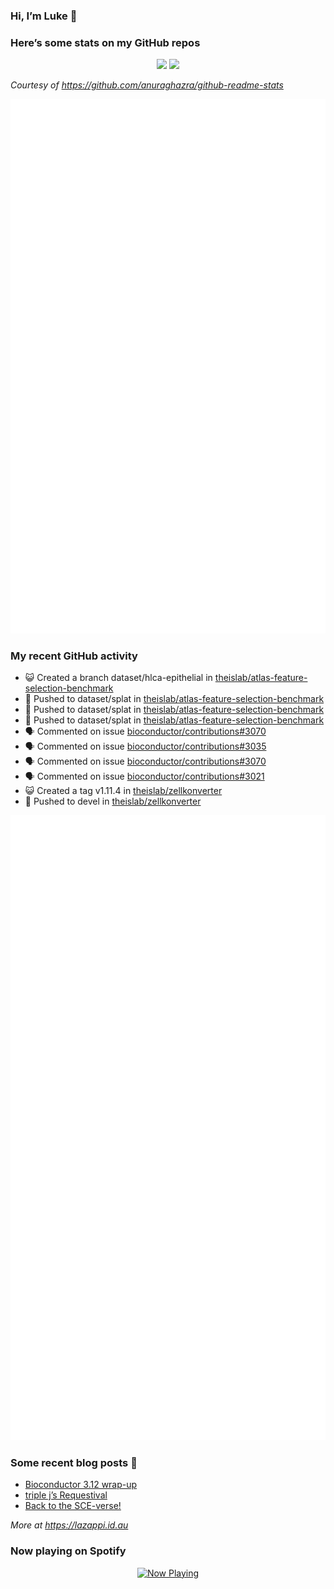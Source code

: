 
<!-- README.md is generated from README.Rmd. Please edit that file -->

### Hi, I’m Luke 👋

<!--
**lazappi/lazappi** is a ✨ _special_ ✨ repository because its `README.md` (this file) appears on your GitHub profile.

Here are some ideas to get you started:

- 🔭 I’m currently working on ...
- 🌱 I’m currently learning ...
- 👯 I’m looking to collaborate on ...
- 🤔 I’m looking for help with ...
- 💬 Ask me about ...
- 📫 How to reach me: ...
- 😄 Pronouns: ...
- ⚡ Fun fact: ...
-->

### Here’s some stats on my GitHub repos

<p align="center">
<img src="https://github-readme-stats.vercel.app/api?username=lazappi&count_private=true&show_icons=true&theme=buefy&hide_title=True">
<img src="https://github-readme-stats.vercel.app/api/top-langs/?username=lazappi&hide=html&theme=buefy&layout=compact">
</p>

*Courtesy of <https://github.com/anuraghazra/github-readme-stats>*

<p align="center" style="width:100%;">
<img src="https://github.com/lazappi/lazappi/raw/main/github-intro.svg">
</p>

### My recent GitHub activity

- 😺 Created a branch dataset/hlca-epithelial in
  [theislab/atlas-feature-selection-benchmark](https://github.com/theislab/atlas-feature-selection-benchmark)
- 📨 Pushed to dataset/splat in
  [theislab/atlas-feature-selection-benchmark](https://github.com/theislab/atlas-feature-selection-benchmark)
- 📨 Pushed to dataset/splat in
  [theislab/atlas-feature-selection-benchmark](https://github.com/theislab/atlas-feature-selection-benchmark)
- 📨 Pushed to dataset/splat in
  [theislab/atlas-feature-selection-benchmark](https://github.com/theislab/atlas-feature-selection-benchmark)
- 🗣 Commented on issue
  [bioconductor/contributions#3070](https://github.com/bioconductor/contributions#3070)
- 🗣 Commented on issue
  [bioconductor/contributions#3035](https://github.com/bioconductor/contributions#3035)
- 🗣 Commented on issue
  [bioconductor/contributions#3070](https://github.com/bioconductor/contributions#3070)
- 🗣 Commented on issue
  [bioconductor/contributions#3021](https://github.com/bioconductor/contributions#3021)
- 😺 Created a tag v1.11.4 in
  [theislab/zellkonverter](https://github.com/theislab/zellkonverter)
- 📨 Pushed to devel in
  [theislab/zellkonverter](https://github.com/theislab/zellkonverter)

<p align="center" style="width:100%;">
<img src="https://github.com/lazappi/lazappi/raw/main/github-status.svg">
</p>

### Some recent blog posts 📝

- [Bioconductor 3.12
  wrap-up](https://lazappi.id.au/posts/2020-10-30-bioconductor-3-12-wrap-up/index.html)
- [triple j’s
  Requestival](https://lazappi.id.au/posts/2020-07-11-requestival/index.html)
- [Back to the
  SCE-verse!](https://lazappi.id.au/posts/2020-05-12-back-to-the-sce-verse/index.html)

*More at <https://lazappi.id.au>*

<!-- ### My latest tweet 👇 and retweet 👉 -->

### Now playing on Spotify

<p align="center">
<a href="https://now-playing-profile.lazappi.vercel.app/now-playing?open">
<img src="https://now-playing-profile.lazappi.vercel.app/now-playing" width="256" height="64" alt="Now Playing">
</a>
</p>
